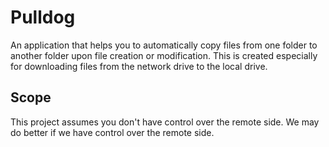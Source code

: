 # Pulldog

An application that helps you to automatically copy files from one folder to another folder upon file creation or modification. This is created especially for downloading files from the network drive to the local drive.

## Scope

This project assumes you don't have control over the remote side. We may do better if we have control over the remote side.
